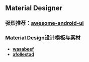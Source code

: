 ## Material Designer

### 强烈推荐：[awesome-android-ui](https://github.com/wasabeef/awesome-android-ui)
### [Material Design设计模板与素材](https://www.uplabs.com/android)

- [**wasabeef**](https://github.com/wasabeef)
- [**afollestad**](https://github.com/afollestad)